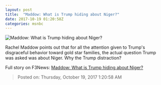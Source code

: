 ```yaml
---
layout: post
title:  "Maddow: What is Trump hiding about Niger?"
date: 2017-10-19 01:20:58Z
categories: msnbc
---
```


![Maddow: What is Trump hiding about Niger?](https://media1.s-nbcnews.com/j/MSNBC/Components/Video/201710/2017-10-19T01-26-42-333Z--1280x720.video_1067x600.jpg)

Rachel Maddow points out that for all the attention given to Trump's disgraceful behavior toward gold star families, the actual question Trump was asked was about Niger. Why the Trump distraction?


Full story on F3News: [Maddow: What is Trump hiding about Niger?](http://www.f3nws.com/n/eJz4HC)

> Posted on: Thursday, October 19, 2017 1:20:58 AM
